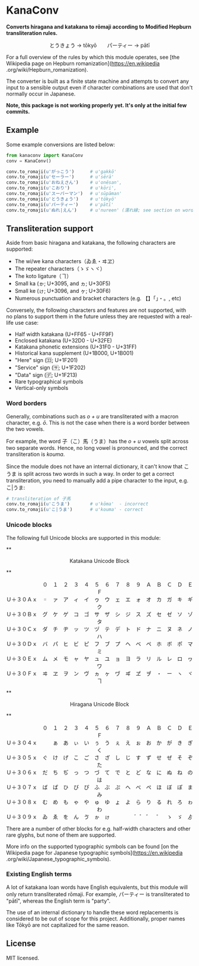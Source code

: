 KanaConv
========

**Converts hiragana and katakana to rōmaji according to Modified Hepburn
transliteration rules.**

<p align="center">
とうきょう → tōkyō　　パーティー → pātī
</p>

For a full overview of the rules by which this module operates, see [the
Wikipedia page on Hepburn romanization](https://en.wikipedia
.org/wiki/Hepburn_romanization).

The converter is built as a finite state machine and attempts to convert
any input to a sensible output even if character combinations are used
that don't normally occur in Japanese.

**Note, this package is not working properly yet. It's only at the initial few
commits.**


Example
-------

Some example conversions are listed below:

```python
from kanaconv import KanaConv
conv = KanaConv()

conv.to_romaji(u'がっこう')　　　 # u'gakkō'
conv.to_romaji(u'セーラー')　　　 # u'sērā'
conv.to_romaji(u'おねえさん')　　 # u'onēsan',
conv.to_romaji(u'こおり')　　　　 # u'kōri',
conv.to_romaji(u'スーパーマン')　 # u'sūpāman'
conv.to_romaji(u'とうきょう')　　 # u'tōkyō'
conv.to_romaji(u'パーティー')　　 # u'pātī'
conv.to_romaji(u'ぬれ|えん')　　　# u'nureen' (濡れ縁; see section on word borders)
```


Transliteration support
-----------------------

Aside from basic hiragana and katakana, the following characters are supported:

* The wi/we kana characters（ゐゑ・ヰヱ）
* The repeater characters（ゝゞヽヾ）
* The koto ligature（ヿ）
* Small ka (ゕ; U+3095, and ヵ; U+30F5)
* Small ke (ゖ; U+3096, and ヶ; U+30F6)
* Numerous punctuation and bracket characters (e.g. 【】「」・。, etc)

Conversely, the following characters and features are not supported,
with no plans to support them in the future unless they are requested
with a real-life use case:

* Half width katakana (U+FF65 - U+FF9F)
* Enclosed katakana (U+32D0 - U+32FE)
* Katakana phonetic extensions (U+31F0 - U+31FF)
* Historical kana supplement (U+1B000, U+1B001)
* "Here" sign (🈁; U+1F201)
* "Service" sign (🈂; U+1F202)
* "Data" sign (🈓; U+1F213)
* Rare typographical symbols
* Vertical-only symbols

### Word borders

Generally, combinations such as *o + u* are transliterated with a macron
character, e.g. *ō*. This is not the case when there is a word border
between the two vowels.

For example, the word 子（こ）馬（うま）has the *o + u* vowels split across
two separate words. Hence, no long vowel is pronounced, and the correct
transliteration is *kouma*.

Since the module does not have an internal dictionary, it can't know that
こうま is split across two words in such a way. In order to get a correct
transliteration, you need to manually add a pipe character to the input,
e.g. こ|うま:

```python
# transliteration of 子馬
conv.to_romaji(u'こうま')　　　　 # u'kōma'  - incorrect
conv.to_romaji(u'こ|うま')　　　　# u'kouma' - correct
```

### Unicode blocks

The following full Unicode blocks are supported in this module:

**<p align="center">
Katakana Unicode Block
</p>**
<p align="center">
　　　　　　　０　１　２　３　４　５　６　７　８　９　Ａ　Ｂ　Ｃ　Ｄ　Ｅ　Ｆ<br />
Ｕ＋３０Ａｘ　゠　ァ　ア　ィ　イ　ゥ　ウ　ェ　エ　ォ　オ　カ　ガ　キ　ギ　ク<br />
Ｕ＋３０Ｂｘ　グ　ケ　ゲ　コ　ゴ　サ　ザ　シ　ジ　ス　ズ　セ　ゼ　ソ　ゾ　タ<br />
Ｕ＋３０Ｃｘ　ダ　チ　ヂ　ッ　ツ　ヅ　テ　デ　ト　ド　ナ　ニ　ヌ　ネ　ノ　ハ<br />
Ｕ＋３０Ｄｘ　バ　パ　ヒ　ビ　ピ　フ　ブ　プ　ヘ　ベ　ペ　ホ　ボ　ポ　マ　ミ<br />
Ｕ＋３０Ｅｘ　ム　メ　モ　ャ　ヤ　ュ　ユ　ョ　ヨ　ラ　リ　ル　レ　ロ　ヮ　ワ<br />
Ｕ＋３０Ｆｘ　ヰ　ヱ　ヲ　ン　ヴ　ヵ　ヶ　ヷ　ヸ　ヹ　ヺ　・　ー　ヽ　ヾ　ヿ<br />
</p>

**<p align="center">
Hiragana Unicode Block
</p>**
<p align="center">
　　　　　　　０　１　２　３　４　５　６　７　８　９　Ａ　Ｂ　Ｃ　Ｄ　Ｅ　Ｆ<br />
Ｕ＋３０４ｘ　　　ぁ　あ　ぃ　い　ぅ　う　ぇ　え　ぉ　お　か　が　き　ぎ　く<br />
Ｕ＋３０５ｘ　ぐ　け　げ　こ　ご　さ　ざ　し　じ　す　ず　せ　ぜ　そ　ぞ　た<br />
Ｕ＋３０６ｘ　だ　ち　ぢ　っ　つ　づ　て　で　と　ど　な　に　ぬ　ね　の　は<br />
Ｕ＋３０７ｘ　ば　ぱ　ひ　び　ぴ　ふ　ぶ　ぷ　へ　べ　ぺ　ほ　ぼ　ぽ　ま　み<br />
Ｕ＋３０８ｘ　む　め　も　ゃ　や　ゅ　ゆ　ょ　よ　ら　り　る　れ　ろ　ゎ　わ<br />
Ｕ＋３０９ｘ　ゐ　ゑ　を　ん　ゔ　ゕ　ゖ　　　　　゙　゚　゛　゜　ゝ　ゞ　ゟ<br />
</p>

</p>

There are a number of other blocks for e.g. half-width characters and other
rare glyphs, but none of them are supported.

More info on the supported typographic symbols can be found
[on the Wikipedia page for Japanese typographic symbols](https://en.wikipedia
.org/wiki/Japanese_typographic_symbols).

### Existing English terms

A lot of katakana loan words have English equivalents, but this module will
only return transliterated rōmaji. For example, パーティー is transliterated to
"pātī", whereas the English term is "party".

The use of an internal dictionary to handle these word replacements is
considered to be out of scope for this project. Additionally, proper names
like Tōkyō are not capitalized for the same reason.


License
-------

MIT licensed.
